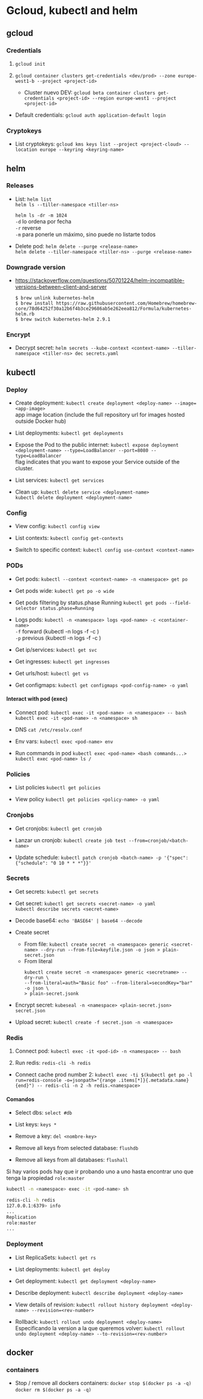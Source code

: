 # Gcloud, kubectl and helm

## gcloud

### Credentials

1. `gcloud init`

2. `gcloud container clusters get-credentials <dev/prod> --zone europe-west1-b
--project <project-id>`
	- Cluster nuevo DEV:
		`gcloud beta container clusters get-credentials <project-id> --region
		europe-west1 --project <project-id>`

- Default credentials:
	`gcloud auth application-default login`

### Cryptokeys

- List cryptokeys:
	`gcloud kms keys list --project <project-cloud> --location europe --keyring
	<keyring-name>`

## helm

### Releases

- List:
	`helm list` \
		`helm ls --tiller-namespace <tiller-ns>`

	`helm ls -dr -m 1024` \
		`-d` lo ordena por fecha \
		`-r` reverse \
		`-m` para ponerle un máximo, sino puede no listarte todos

- Delete pod:
	`helm delete --purge <release-name>` \
	`helm delete --tiller-namespace <tiller-ns> --purge <release-name>`

### Downgrade version

- https://stackoverflow.com/questions/50701224/helm-incompatible-versions-between-client-and-server
	```
	$ brew unlink kubernetes-helm
	$ brew install https://raw.githubusercontent.com/Homebrew/homebrew-core/78d64252f30a12b6f4b3ce29686ab5e262eea812/Formula/kubernetes-helm.rb
	$ brew switch kubernetes-helm 2.9.1
	```

### Encrypt

- Decrypt secret:
	`helm secrets --kube-context <context-name> --tiller-namespace <tiller-ns>
	dec secrets.yaml`

## kubectl

### Deploy

- Create deployment:
	`kubectl create deployment <deploy-name> --image=<app-image>` \
	<app-image> app image location (include the full repository url for images
	hosted outside Docker hub)

- List deployments:
	`kubectl get deployments`

- Expose the Pod to the public internet:
	`kubectl expose deployment <deployment-name> --type=LoadBalancer
	--port=8080 --type=LoadBalancer` \
	flag indicates that you want to expose your Service outside of the cluster.

- List services:
	`kubectl get services`

- Clean up:
	`kubectl delete service <deployment-name>` \
	`kubectl delete deployment <deployment-name>`

### Config

- View config:
	`kubectl config view`

- List contexts:
	`kubectl config get-contexts`

- Switch to specific context:
	`kubectl config use-context <context-name>`

### PODs

- Get pods:
	`kubectl --context <context-name> -n <namespace> get po`

- Get pods wide:
	`kubectl get po -o wide`

- Get pods filtering by status.phase Running
	`kubectl get pods --field-selector status.phase=Running`

- Logs pods:
	`kubectl -n <namespace> logs <pod-name> -c <container-name>` \
		`-f` forward (kubectl -n <namespace> logs -f <id-pod> -c <container-name>) \
		`-p` previous (kubectl -n <namespace> logs -f <id-pod> -c <container-name>)

- Get ip/services:
	`kubectl get svc`

- Get ingresses:
	`kubectl get ingresses`

- Get urls/host:
	`kubectl get vs`

- Get configmaps:
    `kubectl get configmaps <pod-config-name> -o yaml`


#### Interact with pod (exec)

- Connect pod:
	`kubectl exec -it <pod-name> -n <namespace> -- bash` \
	`kubectl exec -it <pod-name> -n <namespace> sh`

- DNS
	`cat /etc/resolv.conf`

- Env vars:
    `kubectl exec <pod-name> env`

- Run commands in pod
	`kubectl exec <pod-name> <bash commands...>` \
	`kubectl exec <pod-name> ls /`

### Policies

- List policies
	`kubectl get policies`

- View policy
	`kubectl get policies <policy-name> -o yaml`

### Cronjobs

- Get cronjobs:
	`kubectl get cronjob`

- Lanzar un cronjob:
	`kubectl create job test --from=cronjob/<batch-name>`

- Update schedule:
	`kubectl patch cronjob <batch-name> -p '{"spec":{"schedule": "0 10 * * *"}}'`

### Secrets

- Get secrets:
	`kubectl get secrets`

- Get secret:
	`kubectl get secrets <secret-name> -o yaml` \
	`kubectl describe secrets <secret-name>`

- Decode base64:
	`echo 'BASE64' | base64 --decode`

- Create secret
	- From file:
		`kubectl create secret -n <namespace> generic <secret-name> --dry-run
		--from-file=keyfile.json -o json > plain-secret.json`
	- From literal
		```
		kubectl create secret -n <namespace> generic <secretname> --dry-run \
		--from-literal=auth="Basic foo" --from-literal=secondKey="bar" -o json \
		> plain-secret.jsonk
		```
- Encrypt secret:
	`kubeseal -n <namespace> <plain-secret.json> secret.json`

- Upload secret:
	`kubectl create -f secret.json -n <namespace>`

### Redis
1. Connect pod:
	`kubectl exec -it <pod-id> -n <namespace> -- bash`

2. Run redis:
	`redis-cli -h redis`

- Connect cache prod number 2:
	`kubectl exec -ti
	$(kubectl get po -l run=redis-console -o=jsonpath="{range .items[*]}{.metadata.name}{end}")
	-- redis-cli -n 2 -h redis.<namespace>`

#### Comandos

- Select dbs:
	`select #db`

- List keys:
	`keys *`

- Remove a key:
	`del <nombre-key>`

- Remove all keys from selected database:
	`flushdb`

- Remove all keys from all databases:
	`flushall`

Si hay varios pods hay que ir probando uno a uno hasta encontrar uno que tenga
la propiedad `role:master`
``` bash
kubectl -n <namespace> exec -it <pod-name> sh

redis-cli -h redis
127.0.0.1:6379> info
...
Replication
role:master
...
```

### Deployment

- List ReplicaSets:
	`kubectl get rs`

- List deployments:
	`kubectl get deploy`

- Get deployment:
	`kubectl get deployment <deploy-name>`

- Describe deployment:
	`kubectl describe deployment <deploy-name>`

- View details of revision:
	`kubectl rollout history deployment <deploy-name> --revision=<rev-number>`

- Rollback:
	`kubectl rollout undo deployment <deploy-name>` \
	Especificando la version a la que queremos volver:
	`kubectl rollout undo deployment <deploy-name> --to-revision=<rev-number>`


## docker

### containers

- Stop / remove all dockers containers:
	`docker stop $(docker ps -a -q)` \
	`docker rm $(docker ps -a -q)`

